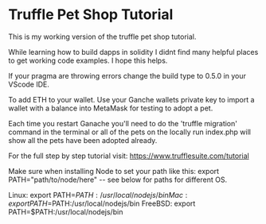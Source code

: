 # Truffle Pet Shop Tutorial
This is my working version of the truffle pet shop tutorial. 

While learning how to build dapps in solidity I didnt find many helpful places to get working code examples. I hope this helps. 

If your pragma are throwing errors change the build type to 0.5.0 in your VScode IDE. 
 
To add ETH to your wallet. Use your Ganche wallets private key to import a wallet with a balance into MetaMask for testing to adopt a pet. 

Each time you restart Ganache you'll need to do the 'truffle migration' command in the terminal or all of the pets on the locally run index.php will show all the pets have been adopted already.

For the full step by step tutorial visit: https://www.trufflesuite.com/tutorial

Make sure when installing Node to set your path like this: export PATH="path/to/node/here" -- see below for paths for different OS.

Linux:	export PATH=$PATH:/usr/local/nodejs/bin
Mac:	export PATH=$PATH:/usr/local/nodejs/bin
FreeBSD:	export PATH=$PATH:/usr/local/nodejs/bin

